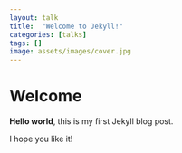 ```yaml
---
layout: talk
title:  "Welcome to Jekyll!"
categories: [talks]
tags: []
image: assets/images/cover.jpg
---
```


# Welcome

**Hello world**, this is my first Jekyll blog post.

I hope you like it!
